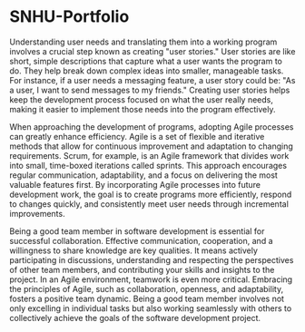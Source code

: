 # SNHU-Portfolio

Understanding user needs and translating them into a working program involves a crucial step known as creating "user stories." User stories are like short, simple descriptions that capture what a user wants the program to do. They help break down complex ideas into smaller, manageable tasks. For instance, if a user needs a messaging feature, a user story could be: "As a user, I want to send messages to my friends." Creating user stories helps keep the development process focused on what the user really needs, making it easier to implement those needs into the program effectively.

When approaching the development of programs, adopting Agile processes can greatly enhance efficiency. Agile is a set of flexible and iterative methods that allow for continuous improvement and adaptation to changing requirements. Scrum, for example, is an Agile framework that divides work into small, time-boxed iterations called sprints. This approach encourages regular communication, adaptability, and a focus on delivering the most valuable features first. By incorporating Agile processes into future development work, the goal is to create programs more efficiently, respond to changes quickly, and consistently meet user needs through incremental improvements.

Being a good team member in software development is essential for successful collaboration. Effective communication, cooperation, and a willingness to share knowledge are key qualities. It means actively participating in discussions, understanding and respecting the perspectives of other team members, and contributing your skills and insights to the project. In an Agile environment, teamwork is even more critical. Embracing the principles of Agile, such as collaboration, openness, and adaptability, fosters a positive team dynamic. Being a good team member involves not only excelling in individual tasks but also working seamlessly with others to collectively achieve the goals of the software development project.





